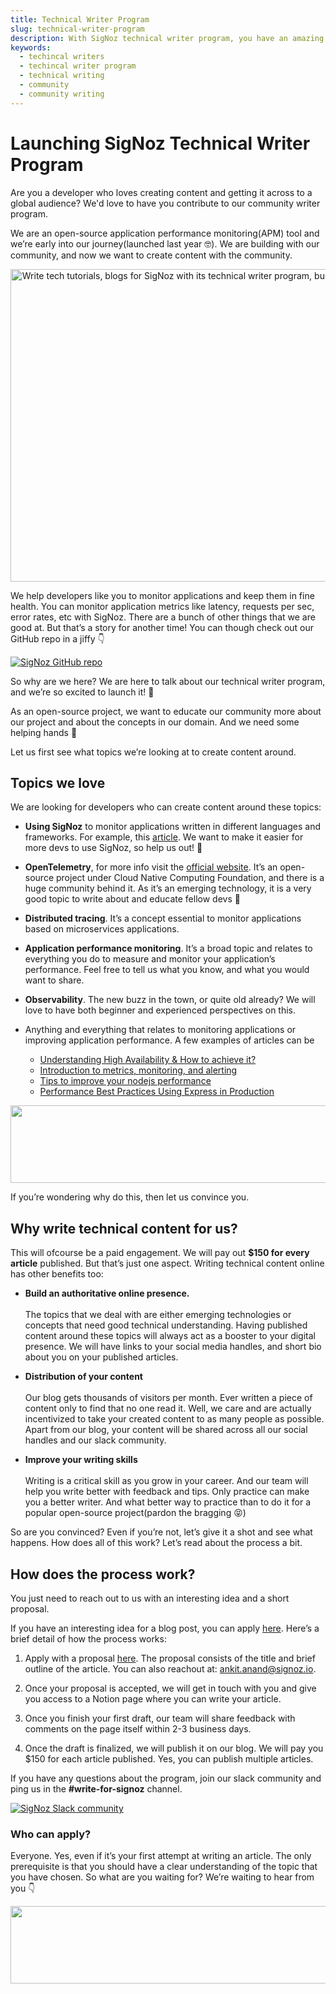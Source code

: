 ```yaml
---
title: Technical Writer Program
slug: technical-writer-program
description: With SigNoz technical writer program, you have an amazing opportunity to build your digital brand, improve your writing skills, and getting your content across a global audience.
keywords:
  - techincal writers
  - techincal writer program
  - technical writing
  - community
  - community writing
---
```


# Launching SigNoz Technical Writer Program

Are you a developer who loves creating content and getting it across to a global audience? We'd love to have you contribute to our community writer program.

We are an open-source application performance monitoring(APM) tool and we’re early into our journey(launched last year 🤓). We are building with our community, and now we want to create content with the community.

<div align="center">
  <img src="/img/signoz_twp_cover.webp"
       height = "500" width = "800"
       alt = "Write tech tutorials, blogs for SigNoz with its technical writer program, build your digital presence and get paid to do it"/>
</div>

We help developers like you to monitor applications and keep them in fine health. You can monitor application metrics like latency, requests per sec, error rates, etc with SigNoz. There are a bunch of other things that we are good at. But that’s a story for another time! You can though check out our GitHub repo in a jiffy 👇

[![SigNoz GitHub repo](/img/blog/common/signoz_github.webp)](https://github.com/SigNoz/signoz)

So why are we here? We are here to talk about our technical writer program, and we’re so excited to launch it! 🚀

As an open-source project, we want to educate our community more about our project and about the concepts in our domain. And we need some helping hands 🙌

Let us first see what topics we’re looking at to create content around.

## Topics we love
We are looking for developers who can create content around these topics:

- **Using SigNoz** to monitor applications written in different languages and frameworks. For example, this [article](https://signoz.io/blog/opentelemetry-fastapi/). We want to make it easier for more devs to use SigNoz, so help us out! 🙏

- **OpenTelemetry**, for more info visit the [official website](https://opentelemetry.io/). It’s an open-source project under Cloud Native Computing Foundation, and there is a huge community behind it. As it’s an emerging technology, it is a very good topic to write about and educate fellow devs 🤗

- **Distributed tracing**. It’s a concept essential to monitor applications based on microservices applications.

- **Application performance monitoring**. It’s a broad topic and relates to everything you do to measure and monitor your application’s performance. Feel free to tell us what you know, and what you would want to share.

- **Observability**. The new buzz in the town, or quite old already? We will love to have both beginner and experienced perspectives on this.

- Anything and everything that relates to monitoring applications or improving application performance. A few examples of articles can be
    - <a href = "https://medium.com/ivymobility-developers/understanding-high-availability-how-to-achieve-it-11a045584f29" rel="noopener noreferrer nofollow" target="_blank" >Understanding High Availability & How to achieve it?</a>
    - <a href = "https://www.digitalocean.com/community/tutorials/an-introduction-to-metrics-monitoring-and-alerting" rel="noopener noreferrer nofollow" target="_blank" >Introduction to metrics, monitoring, and alerting</a>
    - <a href = "https://medium.com/skyshidigital/6-tricks-to-speed-up-and-improve-your-node-js-performance-fadc06d15cbe" rel="noopener noreferrer nofollow" target="_blank" >Tips to improve your nodejs performance</a>
    - <a href = "https://expressjs.com/en/advanced/best-practice-performance.html" rel="noopener noreferrer nofollow" target="_blank" >Performance Best Practices Using Express in Production</a>

<div align="center">
<a href = "https://forms.gle/CXG3YUEaYXAjrmn6A">
  <img src="/img/signoz_twp_apply_cta.png"
       height = "124" width = "750"/> </a>
</div>

If you’re wondering why do this, then let us convince you.

## Why write technical content for us?

This will ofcourse be a paid engagement. We will pay out **$150 for every article** published. But that’s just one aspect. Writing technical content online has other benefits too:

- **Build an authoritative online presence.**<br></br>
The topics that we deal with are either emerging technologies or concepts that need good technical understanding. Having published content around these topics will always act as a booster to your digital presence. We will have links to your social media handles, and short bio about you on your published articles.

- **Distribution of your content**<br></br>
Our blog gets thousands of visitors per month. Ever written a piece of content only to find that no one read it. Well, we care and are actually incentivized to take your created content to as many people as possible. Apart from our blog, your content will be shared across all our social handles and our slack community.

- **Improve your writing skills**<br></br>
Writing is a critical skill as you grow in your career. And our team will help you write better with feedback and tips. Only practice can make you a better writer. And what better way to practice than to do it for a popular open-source project(pardon the bragging 😝)

So are you convinced? Even if you’re not, let’s give it a shot and see what happens. How does all of this work? Let’s read about the process a bit.

## How does the process work?

You just need to reach out to us with an interesting idea and a short proposal.

If you have an interesting idea for a blog post, you can apply [here](https://forms.gle/CXG3YUEaYXAjrmn6A). Here’s a brief detail of how the process works:

1. Apply with a proposal [here](https://forms.gle/CXG3YUEaYXAjrmn6A). The proposal consists of the title and brief outline of the article. You can also reachout at: ankit.anand@signoz.io.

2. Once your proposal is accepted, we will get in touch with you and give you access to a Notion page where you can write your article.

3. Once you finish your first draft, our team will share feedback with comments on the page itself within 2-3 business days.

4. Once the draft is finalized, we will publish it on our blog. We will pay you $150 for each article published. Yes, you can publish multiple articles.

If you have any questions about the program, join our slack community and ping us in the **#write-for-signoz** channel.

[![SigNoz Slack community](/img/blog/common/join_slack_cta.png)](https://bit.ly/signoz-slack)

### Who can apply?

Everyone. Yes, even if it’s your first attempt at writing an article. The only prerequisite is that you should have a clear understanding of the topic that you have chosen. So what are you waiting for? We’re waiting to hear from you 👇



<div align="center">
<a href = "https://forms.gle/CXG3YUEaYXAjrmn6A">
  <img src="/img/signoz_twp_apply_cta.png"
       height = "124" width = "750"/> </a>
</div>



